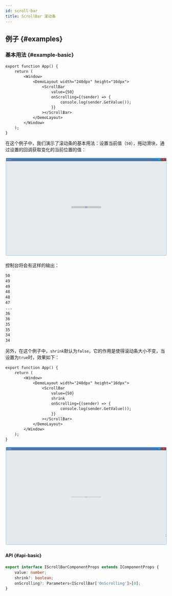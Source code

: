 ```yaml
---
id: scroll-bar
title: ScrollBar 滚动条
---
```


<!-- ## 简介 {#introduction}

TODO：以后添加对滚动条的整体介绍。 -->

## 例子 {#examples}

### 基本用法 {#example-basic}

```tsx
export function App() {
    return (
        <Window>
            <DemoLayout width="240dpx" height="16dpx">
                <ScrollBar
                    value={50}
                    onScrolling={(sender) => {
                        console.log(sender.GetValue());
                    }}
                ></ScrollBar>
            </DemoLayout>
        </Window>
    );
}
```

在这个例子中，我们演示了滚动条的基本用法：设置当前值（`50`），拖动滑块，通过设置的回调获取变化的当前位置的值：

![scroll bar basic](./assets/scroll-bar-basic.gif)

控制台将会有这样的输出：

```bash
50
49
49
48
48
47
...
36
36
35
35
34
34
```

另外，在这个例子中，`shrink`默认为`false`，它的作用是使得滚动条大小不变，当设置为`true`时，效果如下：

```tsx {7}
export function App() {
    return (
        <Window>
            <DemoLayout width="240dpx" height="16dpx">
                <ScrollBar
                    value={50}
                    shrink
                    onScrolling={(sender) => {
                        console.log(sender.GetValue());
                    }}
                ></ScrollBar>
            </DemoLayout>
        </Window>
    );
}
```

![scroll bar shrink](./assets/scroll-bar-shrink.gif)

#### API {#api-basic}

```ts
export interface IScrollBarComponentProps extends IComponentProps {
    value: number;
    shrink?: boolean;
    onScrolling?: Parameters<IScrollBar['OnScrolling']>[0];
}
```

